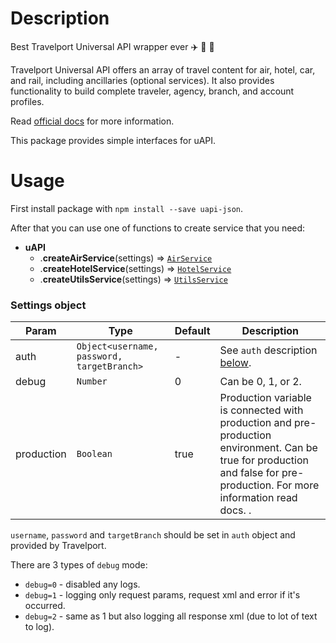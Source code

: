 # Description
Best Travelport Universal API wrapper ever :airplane: :mountain_railway: :hotel:

Travelport Universal API offers an array of travel content for air, hotel, car, and rail, including ancillaries (optional services). It also provides functionality to build complete traveler, agency, branch, and account profiles.

Read [official docs](https://support.travelport.com/webhelp/uapi/uAPI.htm) for more information.

This package provides simple interfaces for uAPI.

# Usage
First install package with `npm install --save uapi-json`.

After that you can use one of functions to create service that you need:

* **uAPI**
    * .**createAirService**(settings) ⇒ <code>[AirService](docs/Air.md)</code>
    * .**createHotelService**(settings)  ⇒ <code>[HotelService](docs/Hotels.md)</code>
    * .**createUtilsService**(settings) ⇒ <code>[UtilsService](docs/Utils.md)</code>

### Settings object

| Param | Type | Default | Description |
| --- | --- | --- | --- |
| auth | <code>Object\<username, password, targetBranch\></code> | - | See `auth` description [below](#auth). |
| debug | <code>Number</code> | 0 | Can be 0, 1, or 2. |
| production | <code>Boolean</code> | true | Production variable is connected with production and pre-production environment. Can be true for production and false for pre-production. For more information read docs. . |

<a name="auth"></a>
`username`, `password` and `targetBranch` should be set in `auth` object and provided by Travelport.

There are 3 types of `debug` mode:

* `debug=0` - disabled any logs.
* `debug=1` - logging only request params, request xml and error if it's occurred.
* `debug=2` - same as 1 but also logging all response xml (due to lot of text to log).








